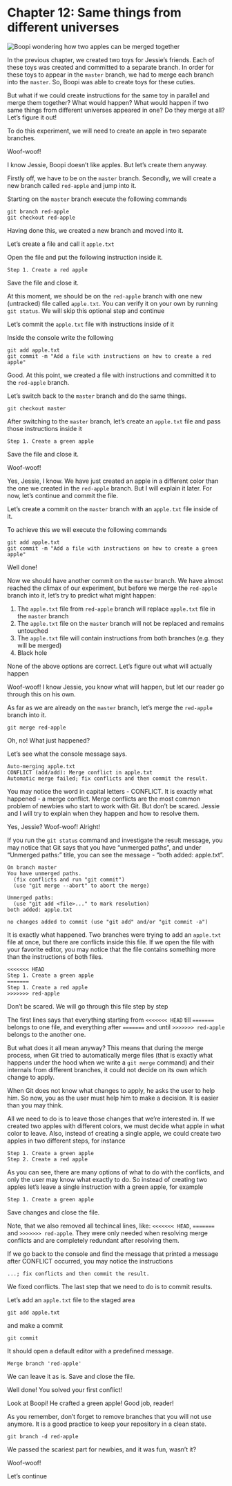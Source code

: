 # Chapter 12: Same things from different universes

![Boopi wondering how two apples can be merged together](./images/chapter-12.jpeg)

In the previous chapter, we created two toys for Jessie’s friends. Each of these toys was created and committed to a separate branch. In order for these toys to appear in the `master` branch, we had to merge each branch into the `master`. So, Boopi was able to create toys for these cuties.

But what if we could create instructions for the same toy in parallel and merge them together? What would happen? What would happen if two same things from different universes appeared in one? Do they merge at all? Let’s figure it out!

To do this experiment, we will need to create an apple in two separate branches.

Woof-woof!

I know Jessie, Boopi doesn’t like apples. But let’s create them anyway.

Firstly off, we have to be on the `master` branch. Secondly, we will create a new branch called `red-apple` and jump into it.

Starting on the `master` branch execute the following commands

```
git branch red-apple
git checkout red-apple
```

Having done this, we created a new branch and moved into it.

Let’s create a file and call it `apple.txt`

Open the file and put the following instruction inside it.

```
Step 1. Create a red apple
```

Save the file and close it.

At this moment, we should be on the `red-apple` branch with one new (untracked) file called `apple.txt`. You can verify it on your own by running `git status`. We will skip this optional step and continue

Let’s commit the `apple.txt` file with instructions inside of it

Inside the console write the following

```
git add apple.txt
git commit -m "Add a file with instructions on how to create a red apple"
```

Good. At this point, we created a file with instructions and committed it to the `red-apple` branch.

Let’s switch back to the `master` branch and do the same things.

```
git checkout master
```

After switching to the `master` branch, let’s create an `apple.txt` file and pass those instructions inside it

```
Step 1. Create a green apple
```

Save the file and close it.

Woof-woof! 

Yes, Jessie, I know. We have just created an apple in a different color than the one we created in the `red-apple` branch. But I will explain it later. For now, let’s continue and commit the file.

Let’s create a commit on the `master` branch with an `apple.txt` file inside of it.

To achieve this we will execute the following commands

```
git add apple.txt
git commit -m "Add a file with instructions on how to create a green apple"
```

Well done!

Now we should have another commit on the `master` branch. We have almost reached the climax of our experiment, but before we merge the `red-apple` branch into it, let’s try to predict what might happen:

1. The `apple.txt` file from `red-apple` branch will replace `apple.txt` file in the `master` branch 
2. The `apple.txt` file on the `master` branch will not be replaced and remains untouched
3. The `apple.txt` file will contain instructions from both branches (e.g. they will be merged)
4. Black hole

None of the above options are correct. Let’s figure out what will actually happen

Woof-woof! I know Jessie, you know what will happen, but let our reader go through this on his own.

As far as we are already on the `master` branch, let’s merge the `red-apple` branch into it.

```
git merge red-apple
```

Oh, no! What just happened?

Let’s see what the console message says.

```
Auto-merging apple.txt
CONFLICT (add/add): Merge conflict in apple.txt
Automatic merge failed; fix conflicts and then commit the result.
```

You may notice the word in capital letters - CONFLICT. It is exactly what happened - a merge conflict. Merge conflicts are the most common problem of newbies who start to work with Git. But don’t be scared. Jessie and I will try to explain when they happen and how to resolve them.

Yes, Jessie? Woof-woof! Alright!

If you run the `git status` command and investigate the result message, you may notice that Git says that you have “unmerged paths”, and under “Unmerged paths:” title, you can see the message - “both added: apple.txt”. 

```
On branch master
You have unmerged paths.
  (fix conflicts and run "git commit")
  (use "git merge --abort" to abort the merge)

Unmerged paths:
  (use "git add <file>..." to mark resolution)
both added: apple.txt

no changes added to commit (use "git add" and/or "git commit -a")
```

It is exactly what happened. Two branches were trying to add an `apple.txt` file at once, but there are conflicts inside this file. If we open the file with your favorite editor, you may notice that the file contains something more than the instructions of both files.

```
<<<<<<< HEAD
Step 1. Create a green apple
=======
Step 1. Create a red apple
>>>>>>> red-apple
```

Don’t be scared. We will go through this file step by step

The first lines says that everything starting from `<<<<<<< HEAD` till `=======` belongs to one file, and everything after `=======` and until `>>>>>>> red-apple` belongs to the another one.

But what does it all mean anyway? This means that during the merge process, when Git tried to automatically merge files (that is exactly what happens under the hood when we write a `git merge` command) and their internals from different branches, it could not decide on its own which change to apply.

When Git does not know what changes to apply, he asks the user to help him. So now, you as the user must help him to make a decision. It is easier than you may think.

All we need to do is to leave those changes that we’re interested in. If we created two apples with different colors, we must decide what apple in what color to leave. Also, instead of creating a single apple, we could create two apples in two different steps, for instance

```
Step 1. Create a green apple
Step 2. Create a red apple
```

As you can see, there are many options of what to do with the conflicts, and only the user may know what exactly to do. So instead of creating two apples let’s leave a single instruction with a green apple, for example

```
Step 1. Create a green apple
```

Save changes and close the file.

Note, that we also removed all techincal lines, like: `<<<<<<< HEAD`, `=======` and `>>>>>>> red-apple`. They were only needed when resolving merge conflicts and are completely redundant after resolving them.

If we go back to the console and find the message that printed a message after CONFLICT occurred, you may notice the instructions

```
...; fix conflicts and then commit the result.
```

We fixed conflicts. The last step that we need to do is to commit results.

Let’s add an `apple.txt` file to the staged area

```
git add apple.txt
```

and make a commit

```
git commit
```

It should open a default editor with a predefined message.

```
Merge branch 'red-apple'
```

We can leave it as is. Save and close the file.

Well done! You solved your first conflict!

Look at Boopi! He crafted a green apple! Good job, reader!

As you remember, don’t forget to remove branches that you will not use anymore. It is a good practice to keep your repository in a clean state.

```
git branch -d red-apple
```

We passed the scariest part for newbies, and it was fun, wasn’t it? 

Woof-woof!

Let’s continue
